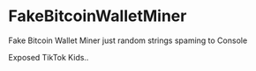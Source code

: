 # FakeBitcoinWalletMiner
Fake Bitcoin Wallet Miner just random strings spaming to Console

Exposed TikTok Kids..

